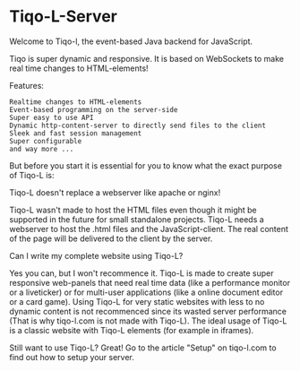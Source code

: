 # Tiqo-L-Server

Welcome to Tiqo-l, the event-based Java backend for JavaScript.

Tiqo is super dynamic and responsive. It is based on WebSockets to make real time changes to HTML-elements!

Features:

    Realtime changes to HTML-elements
    Event-based programming on the server-side
    Super easy to use API
    Dynamic http-content-server to directly send files to the client
    Sleek and fast session management
    Super configurable
    and way more ...

 

But before you start it is essential for you to know what the exact purpose of Tiqo-L is:

Tiqo-L doesn't replace a webserver like apache or nginx!

Tiqo-L wasn't made to host the HTML files even though it might be supported in the future for small standalone projects. Tiqo-L needs a webserver to host the .html files and the JavaScript-client. The real content of the page will be delivered to the client by the server.

Can I write my complete website using Tiqo-L?

Yes you can, but I won't recommence it. Tiqo-L is made to create super responsive web-panels that need real time data (like a performance monitor or a liveticker) or for multi-user applications (like a online document editor or a card game). Using Tiqo-L for very static websites with less to no dynamic content is not recommenced since its wasted server performance (That is why tiqo-l.com is not made with Tiqo-L). The ideal usage of Tiqo-L is a classic website with Tiqo-L elements (for example in iframes).

Still want to use Tiqo-L? Great! Go to the article "Setup" on tiqo-l.com to find out how to setup your server.
